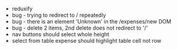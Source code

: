 - reduxify
- bug - trying to redirect to / repeatedly 
- bug - there is an element 'Unknown' in the /expenses/new DOM
- bug - delete 2 items, 2nd delete does not redirect to '/'
- nav buttons should select whole height
- select from table expense should highlight table cell not row